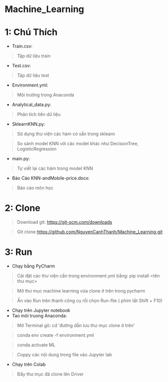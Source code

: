 # Machine_Learning
# 1: Chú Thích
* Train.csv: 
> Tập dữ liệu train
* Test.csv: 
> Tập dữ liệu test
* Environment.yml:
> Môi trường trong Anaconda
* Analytical_data.py: 
> Phân tích tiền dữ liệu
* SklearnKNN.py: 
> Sử dụng thư viện các hàm có sẵn trong sklearn 

> So sánh model KNN với các model khác như DecisionTree, LogisticRegression
* main.py: 
> Tự viết lại các hàm trong model KNN
* Báo Cáo KNN-andMobile-price.docx: 
> Báo cáo môn học
# 2: Clone
> Download git: https://git-scm.com/downloads

> Git clone https://github.com/NguyenCanhThanh/Machine_Learning.git
# 3: Run
* Chạy bằng PyCharm
> Cài đặt các thư viện cần trong environment.yml bằng: pip install <tên thư mục>

> Mở thư mục machine learning vừa clone ở trên trong pycharm

> Ấn vào Run trên thanh công cụ rồi chọn Run-flie ( phím tắt Shift + F10)
* Chạy trên Jupyter notebook
* Tao môi truong Anaconda:
> Mở Terminal gõ:  cd 'đường dẫn lưu thư mục clone ở trên'

>  conda env create -f environment.yml

>  conda activate ML

>  Coppy các nội dung trong file vào  Jupyter lab

* Chạy trên Colab
> Đẩy thư mục đã clone lên Driver
